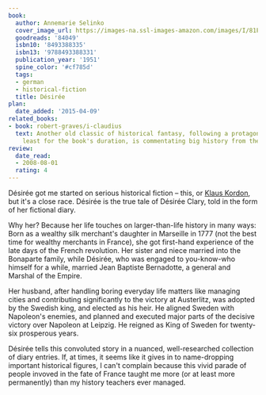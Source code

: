 ```yaml
---
book:
  author: Annemarie Selinko
  cover_image_url: https://images-na.ssl-images-amazon.com/images/I/81FRzK3pj6L.jpg
  goodreads: '84049'
  isbn10: '8493388335'
  isbn13: '9788493388331'
  publication_year: '1951'
  spine_color: '#cf785d'
  tags:
  - german
  - historical-fiction
  title: Désirée
plan:
  date_added: '2015-04-09'
related_books:
- book: robert-graves/i-claudius
  text: Another old classic of historical fantasy, following a protagonist who, at
    least for the book's duration, is commentating big history from the sidelines.
review:
  date_read:
  - 2008-08-01
  rating: 4
---
```


Désirée got me started on serious historical fiction – this, or [Klaus
Kordon](/klaus-kordon/die-roten-matrosen/), but it's a close race. Désirée is the true tale of Désirée Clary, told in
the form of her fictional diary.

Why her? Because her life touches on larger-than-life history in many ways: Born as a wealthy silk merchant's daughter
in Marseille in 1777 (not the best time for wealthy merchants in France), she got first-hand experience of the late days
of the French revolution.  Her sister and niece married into the Bonaparte family, while Désirée, who was engaged to
you-know-who himself for a while, married Jean Baptiste Bernadotte, a general and Marshal of the Empire.

Her husband, after handling boring everyday life matters like managing cities and contributing significantly to the
victory at Austerlitz, was adopted by the Swedish king, and elected as his heir. He aligned Sweden with Napoleon's
enemies, and planned and executed major parts of the decisive victory over Napoleon at Leipzig. He reigned as King of
Sweden for twenty-six prosperous years.

Désirée tells this convoluted story in a nuanced, well-researched collection of diary entries. If, at times, it seems
like it gives in to name-dropping important historical figures, I can't complain because this vivid parade of people
invoved in the fate of France taught me more (or at least more permanently) than my history teachers ever managed.
